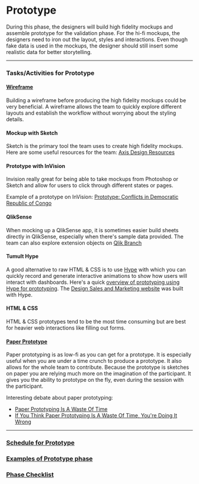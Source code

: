 # Prototype

During this phase, the designers will build high fidelity mockups and assemble prototype for the validation phase. For the hi-fi mockups, the designers need to iron out the layout, styles and interactions. Even though fake data is used in the mockups, the designer should still insert some realistic data for better storytelling. 


---

### Tasks/Activities for Prototype

#### [Wireframe](/5-Prototype/Exercises/wireframe.md)

Building a wireframe before producing the high fidelity mockups could be very beneficial. A wireframe allows the team to quickly explore different layouts and establish the workflow without worrying about the styling details. 


#### Mockup with Sketch

Sketch is the primary tool the team uses to create high fidelity mockups. Here are some useful resources for the team: [Axis Design Resources](https://drive.google.com/drive/folders/0BwLVd0W-_5qwZEZnMzRETEZ5QjA)


#### Prototype with InVision

Invision really great for being able to take mockups from Photoshop or Sketch and
allow for users to click through different states or pages. 

Example of a prototype on InVision: [Prototype: Conflicts in Democratic Republic of Congo](https://invis.io/3VBJDMIGC)


#### QlikSense

When mocking up a QlikSense app, it is sometimes easier build sheets directly in QlikSense, especially when there's sample data provided. The team can also explore extension objects on [Qlik Branch](http://branch.qlik.com)

#### Tumult Hype

A good alternative to raw HTML & CSS is to use [Hype](http://tumult.com/hype/) with which you can quickly record and generate interactive animations to show how users will interact with dashboards. Here's a quick [overview of prototyping using Hype for prototyping](https://blog.prototypr.io/the-leader-in-digital-prototyping-6d392e0df7a). The [Design Sales and Marketing website](http://richsimon.x10host.com/DE_v19.html) was built with Hype.

#### HTML & CSS

HTML & CSS prototypes tend to be the most time consuming but are best for
heavier web interactions like filling out forms.

#### [Paper Prototype](http://alistapart.com/article/paperprototyping)

Paper prototyping is as low-fi as you can get for a prototype. It is especially useful when you are under a time crunch to produce a prototype. It also allows for the whole team to contribute. Because the prototype is sketches on paper you are relying much more on the imagination of the participant. It gives you the ability to prototype on the fly, even during the session with the participant.

Interesting debate about paper prototyping:

* [Paper Prototyping Is A Waste Of Time](https://library.gv.com/paper-prototyping-is-a-waste-of-time-353076395187)
* [If You Think Paper Prototyping Is A Waste Of Time, You're Doing It Wrong](http://uxmas.com/2014/if-you-think-paper-prototyping-is-a-waste-of-time)


---
### [Schedule for Prototype](SCHEDULE.md)
### [Examples of Prototype phase](EXAMPLES.md)
### [Phase Checklist](CHECKLIST.md)
